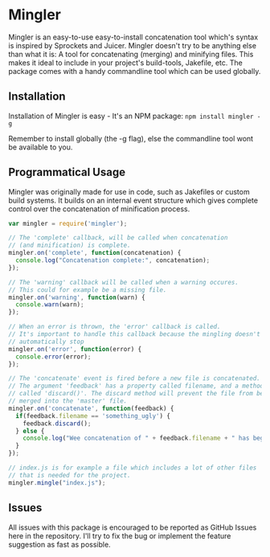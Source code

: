 Mingler
=======

Mingler is an easy-to-use easy-to-install concatenation tool which's
syntax is inspired by Sprockets and Juicer. Mingler doesn't try to
be anything else than what it is: A tool for concatenating (merging) and
minifying files. This makes it ideal to include in your project's build-tools,
Jakefile, etc. The package comes with a handy commandline tool which can be
used globally.

Installation
------------

Installation of Mingler is easy - It's an NPM package:
`npm install mingler -g`

Remember to install globally (the -g flag), else the commandline tool wont
be available to you.

Programmatical Usage
--------------------

Mingler was originally made for use in code, such as Jakefiles or custom build
systems. It builds on an internal event structure which gives complete control
over the concatenation of minification process.

```javascript
var mingler = require('mingler');

// The 'complete' callback, will be called when concatenation
// (and minification) is complete.
mingler.on('complete', function(concatenation) {
  console.log("Concatenation complete:", concatenation);
});

// The 'warning' callback will be called when a warning occures.
// This could for example be a missing file.
mingler.on('warning', function(warn) {
  console.warn(warn);
});

// When an error is thrown, the 'error' callback is called.
// It's important to handle this callback because the mingling doesn't
// automatically stop
mingler.on('error', function(error) {
  console.error(error);
});

// The 'concatenate' event is fired before a new file is concatenated.
// The argument 'feedback' has a property called filename, and a method
// called 'discard()'. The discard method will prevent the file from being
// merged into the 'master' file.
mingler.on('concatenate', function(feedback) {
  if(feedback.filename == 'something_ugly') {
    feedback.discard();
  } else {
    console.log("Wee concatenation of " + feedback.filename + " has begun");
  }
});

// index.js is for example a file which includes a lot of other files
// that is needed for the project.
mingler.mingle("index.js");
```

Issues
------

All issues with this package is encouraged to be reported as GitHub Issues
here in the repository. I'll try to fix the bug or implement the feature
suggestion as fast as possible.

